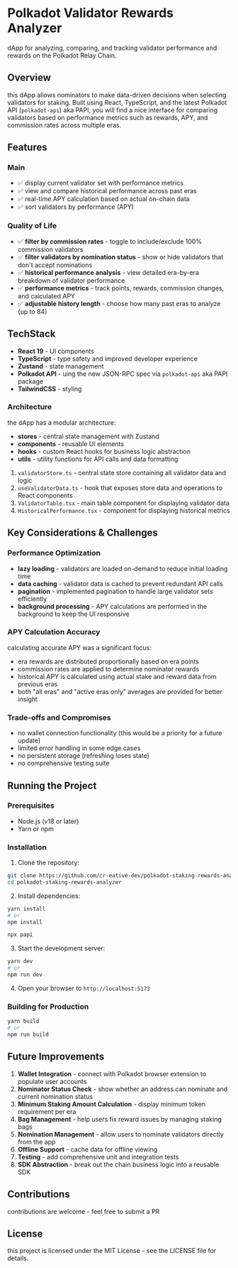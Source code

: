 # Polkadot Validator Rewards Analyzer

dApp for analyzing, comparing, and tracking validator performance and rewards on the Polkadot Relay Chain.

## Overview

this dApp allows nominators to make data-driven decisions when selecting validators for staking. Built using React, TypeScript, and the latest Polkadot API (`polkadot-api`) aka PAPI, you will find a nice interface for comparing validators based on performance metrics such as rewards, APY, and commission rates across multiple eras.

## Features

### Main
- ✅ display current validator set with performance metrics
- ✅ view and compare historical performance across past eras
- ✅ real-time APY calculation based on actual on-chain data
- ✅ sort validators by performance (APY)

### Quality of Life
- ✅ **filter by commission rates** - toggle to include/exclude 100% commission validators
- ✅ **filter validators by nomination status** - show or hide validators that don't accept nominations
- ✅ **historical performance analysis** - view detailed era-by-era breakdown of validator performance
- ✅ **performance metrics** - track points, rewards, commission changes, and calculated APY
- ✅ **adjustable history length** - choose how many past eras to analyze (up to 84)

## TechStack
- **React 19** - UI components
- **TypeScript** - type safety and improved developer experience
- **Zustand** - state management
- **Polkadot API** - uing the new JSON-RPC spec via `polkadot-api` aka PAPI package
- **TailwindCSS** - styling

### Architecture

the dApp has a modular architecture:

- **stores** - central state management with Zustand
- **components** - reusable UI elements
- **hooks** - custom React hooks for business logic abstraction
- **utils** - utility functions for API calls and data formatting

1. `validatorStore.ts` - central state store containing all validator data and logic
2. `useValidatorData.ts` - hook that exposes store data and operations to React components
3. `ValidatorTable.tsx` - main table component for displaying validator data
4. `HistoricalPerformance.tsx` - component for displaying historical metrics

## Key Considerations & Challenges

### Performance Optimization

- **lazy loading** - validators are loaded on-demand to reduce initial loading time
- **data caching** - validator data is cached to prevent redundant API calls
- **pagination** - implemented pagination to handle large validator sets efficiently
- **background processing** - APY calculations are performed in the background to keep the UI responsive

### APY Calculation Accuracy

calculating accurate APY was a significant focus:

- era rewards are distributed proportionally based on era points
- commission rates are applied to determine nominator rewards
- historical APY is calculated using actual stake and reward data from previous eras
- both "all eras" and "active eras only" averages are provided for better insight

### Trade-offs and Compromises

- no wallet connection functionality (this would be a priority for a future update)
- limited error handling in some edge cases
- no persistent storage (refreshing loses state)
- no comprehensive testing suite

## Running the Project

### Prerequisites

- Node.js (v18 or later)
- Yarn or npm

### Installation

1. Clone the repository:
```bash
git clone https://github.com/cr-eative-dev/polkadot-staking-rewards-analyzer.git
cd polkadot-staking-rewards-analyzer
```

2. Install dependencies:
```bash
yarn install
# or
npm install

npx papi
```

3. Start the development server:
```bash
yarn dev
# or
npm run dev
```

4. Open your browser to `http://localhost:5173`

### Building for Production

```bash
yarn build
# or
npm run build
```

## Future Improvements

1. **Wallet Integration** - connect with Polkadot browser extension to populate user accounts
2. **Nominator Status Check** - show whether an address can nominate and current nomination status
3. **Minimum Staking Amount Calculation** - display minimum token requirement per era
4. **Bag Management** - help users fix reward issues by managing staking bags
5. **Nomination Management** - allow users to nominate validators directly from the app
6. **Offline Support** - cache data for offline viewing
7. **Testing** - add comprehensive unit and integration tests
8. **SDK Abstraction** - break out the chain business logic into a reusable SDK

## Contributions

contributions are welcome - feel free to submit a PR

## License

this project is licensed under the MIT License - see the LICENSE file for details.
